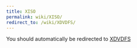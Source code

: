 ```yaml
---
title: XISO
permalink: wiki/XISO/
redirect_to: /wiki/XDVDFS/
---
```


You should automatically be redirected to [XDVDFS](/wiki/XDVDFS/)
